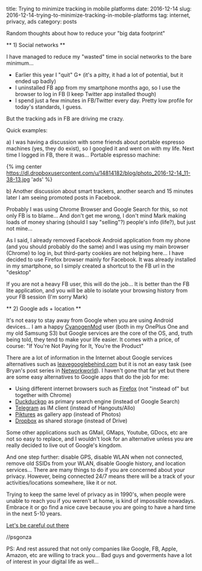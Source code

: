 title: Trying to minimize tracking in mobile platforms
date: 2016-12-14
slug: 2016-12-14-trying-to-minimize-tracking-in-mobile-platforms
tag: internet, privacy, ads
category: posts

Random thoughts about how to reduce your "big data footprint"

** 1) Social networks **

I have managed to reduce my "wasted" time in social networks to the bare minimum... 

- Earlier this year I "quit" G+ (it's a pitty, it had a lot of potential, but it ended up badly)
- I uninstalled FB app from my smartphone months ago, so I use the browser to log in FB (I keep Twitter app installed though)
- I spend just a few minutes in FB/Twitter every day. Pretty low profile for today's standards, I guess. 

But the tracking ads in FB are driving me crazy.

Quick examples: 

  a) I was having a discussion with some friends about portable espresso machines (yes, they do exist), so I googled it and went on with my life. Next time I logged in FB, there it was... Portable espresso machine:

{% img center https://dl.dropboxusercontent.com/u/14814182/blog/photo_2016-12-14_11-38-13.jpg 'ads' %}

  b) Another discussion about smart trackers, another search and 15 minutes later I am seeing promoted posts in Facebook.

Probably I was using Chrome Browser and Google Search for this, so not only FB is to blame... And don't get me wrong, I don't mind Mark making loads of money sharing (should I say "selling"?) people's info (life?), but just not mine... 

As I said, I already removed Facebook Android application from my phone (and you should probably do the same) and I was using my main browser (Chrome) to log in, but third-party cookies are not helping here... I have decided to use Firefox browser mainly for Facebook. It was already installed in my smartphone, so I simply created a shortcut to the FB url in the "desktop"

If you are not a heavy FB user, this will do the job... It is better than the FB lite application, and you will be able to isolate your browsing history from your FB session (I'm sorry Mark)

** 2) Google ads + location **

It's not easy to stay away from Google when you are using Android devices... I am a happy [CyanogenMod](https://www.cyanogenmod.org/blog) user (both in my OnePlus One and my old Samsung S3) but Google services are the core of the OS, and, truth being told, they tend to make your life easier. It comes with a price, of course: "If You're Not Paying for It, You're the Product"

There are a lot of information in the Internet about Google services alternatives such as [leavegooglebehind.com](https://www.leavegooglebehind.com/) but it is not an easy task (see Bryan's post series in [Networkworld](http://www.networkworld.com/article/2940176/opensource-subnet/kicking-google-out-of-my-life-day-1.html)).  I haven't gone that far yet but there are some easy alternatives to Google apps that do the job for me:

- Using different internet browsers such as [Firefox](https://play.google.com/store/apps/details?id=org.mozilla.firefox&hl=en) (not "instead of" but together with Chrome)
- [Duckduckgo](https://duckduckgo.com) as primary search engine (instead of Google Search)
- [Telegram](https://telegram.org/) as IM client (instead of Hangouts/Allo)
- [Piktures](https://play.google.com/store/apps/details?id=com.diune.pictures&hl=en) as gallery app (instead of Photos)
- [Dropbox](https://www.dropbox.com/) as shared storage (instead of Drive)

Some other applications such as GMail, GMaps, Youtube, GDocs, etc are not so easy to replace, and I wouldn't look for an alternative unless you are really decided to live out of Google's kingdom.

And one step further: disable GPS, disable WLAN when not connected, remove old SSIDs from your WLAN, disable Google history, and location services... There are many things to do if you are concerned about your privacy. However, being connected 24/7 means there will be a track of your activities/locations somewhere, like it or not.

Trying to keep the same level of privacy as in 1990's, when people were unable to reach you if you weren't at home, is kind of impossible nowadays. Embrace it or go find a nice cave because you are going to have a hard time in the next 5-10 years. 

[Let's be careful out there](https://www.youtube.com/watch?v=Jmg86CRBBtw)

//psgonza

PS: And rest assured that not only companies like Google, FB, Apple, Amazon, etc are willing to track you... Bad guys and goverments have a lot of interest in your digital life as well...
